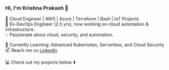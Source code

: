 ### Hi, I'm Krishna Prakash 👋

🚀 Cloud Engineer | AWS | Azure | Terraform | Bash | IoT Projects  
🔹 Ex-DevOps Engineer (2.5 yrs), now working on cloud automation & infrastructure.  
💡 Passionate about cloud, security, and automation.  

🌱 Currently Learning: Advanced Kubernetes, Serverless, and Cloud Security  
📫 Reach me on [LinkedIn]("")  

💻 Check out my projects below ⬇️  

